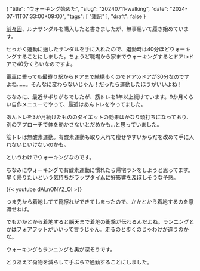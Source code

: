 {
    "title": "ウォーキング始めた",
    "slug": "20240711-walking",
    "date": "2024-07-11T07:33:00+09:00",
    "tags": [
        "雑記"
    ],
    "draft": false
}

[前々回](https://www.dndc.dev/blog/20240706-sute/)、ルナサンダルを購入したと書きましたが、無事届いて履き始めています。

せっかく運動に適したサンダルを手に入れたので、退勤時は40分ほどウォーキングすることにしました。ちょうど職場から家までウォーキングするとドアtoドアで40分くらいなのですよ。

電車に乗っても最寄り駅からドアまで結構歩くのでドアtoドアが30分なのですよね……。そんなに変わらないじゃん！だったら運動したほうがいいよね！

ちなみに、最近サボりがちでしたが、筋トレを1年以上続けています。9か月くらい自作メニューでやって、最近はあんトレをやってました。

あんトレを3か月続けたもののダイエットの効果はかなり頭打ちになっており、別のアプローチで体を動かさないとだめかも…と思っていました。

筋トレは無酸素運動。有酸素運動も取り入れて痩せやすいからだを改めて手に入れないといけないのかも。

というわけでウォーキングなのです。

ちなみにウォーキングで有酸素運動に慣れたら帰宅ランをしようと思ってます。早く帰りたいという気持ちがラップタイムに好影響を及ぼしそうな予感。

{{< youtube dALnONYZ_OI >}}

つま先から着地してて靴擦れができてしまったので、かかとから着地するのを意識せねば。

でもかかとから着地すると脳天まで着地の衝撃が伝わるんだよね。ランニングとかはフォアフットがいいって言うじゃん。走るのと歩くのじゃわけが違うのかな。

ウォーキングもランニングも奥が深そうです。

とりあえず荷物を減らして手ぶらで通勤することにしました。
